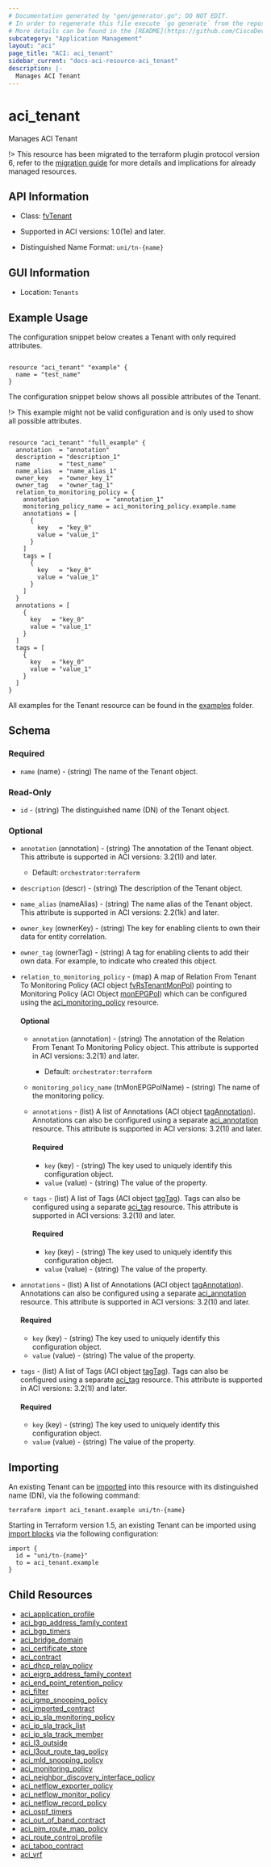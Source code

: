 ```yaml
---
# Documentation generated by "gen/generator.go"; DO NOT EDIT.
# In order to regenerate this file execute `go generate` from the repository root.
# More details can be found in the [README](https://github.com/CiscoDevNet/terraform-provider-aci/blob/master/README.md).
subcategory: "Application Management"
layout: "aci"
page_title: "ACI: aci_tenant"
sidebar_current: "docs-aci-resource-aci_tenant"
description: |-
  Manages ACI Tenant
---
```


# aci_tenant #

Manages ACI Tenant


  !> This resource has been migrated to the terraform plugin protocol version 6, refer to the [migration guide](https://registry.terraform.io/providers/CiscoDevNet/aci/latest/docs/guides/migration) for more details and implications for already managed resources.

## API Information ##

* Class: [fvTenant](https://pubhub.devnetcloud.com/media/model-doc-latest/docs/app/index.html#/objects/fvTenant/overview)

* Supported in ACI versions: 1.0(1e) and later.

* Distinguished Name Format: `uni/tn-{name}`

## GUI Information ##

* Location: `Tenants`

## Example Usage ##

The configuration snippet below creates a Tenant with only required attributes.

```hcl

resource "aci_tenant" "example" {
  name = "test_name"
}

```
The configuration snippet below shows all possible attributes of the Tenant.

!> This example might not be valid configuration and is only used to show all possible attributes.

```hcl

resource "aci_tenant" "full_example" {
  annotation  = "annotation"
  description = "description_1"
  name        = "test_name"
  name_alias  = "name_alias_1"
  owner_key   = "owner_key_1"
  owner_tag   = "owner_tag_1"
  relation_to_monitoring_policy = {
    annotation             = "annotation_1"
    monitoring_policy_name = aci_monitoring_policy.example.name
    annotations = [
      {
        key   = "key_0"
        value = "value_1"
      }
    ]
    tags = [
      {
        key   = "key_0"
        value = "value_1"
      }
    ]
  }
  annotations = [
    {
      key   = "key_0"
      value = "value_1"
    }
  ]
  tags = [
    {
      key   = "key_0"
      value = "value_1"
    }
  ]
}

```

All examples for the Tenant resource can be found in the [examples](https://github.com/CiscoDevNet/terraform-provider-aci/tree/master/examples/resources/aci_tenant) folder.

## Schema ##

### Required ###

* `name` (name) - (string) The name of the Tenant object.

### Read-Only ###

* `id` - (string) The distinguished name (DN) of the Tenant object.

### Optional ###

* `annotation` (annotation) - (string) The annotation of the Tenant object. This attribute is supported in ACI versions: 3.2(1l) and later.
  - Default: `orchestrator:terraform`
* `description` (descr) - (string) The description of the Tenant object.
* `name_alias` (nameAlias) - (string) The name alias of the Tenant object. This attribute is supported in ACI versions: 2.2(1k) and later.
* `owner_key` (ownerKey) - (string) The key for enabling clients to own their data for entity correlation.
* `owner_tag` (ownerTag) - (string) A tag for enabling clients to add their own data. For example, to indicate who created this object.
* `relation_to_monitoring_policy` - (map) A map of Relation From Tenant To Monitoring Policy (ACI object [fvRsTenantMonPol](https://pubhub.devnetcloud.com/media/model-doc-latest/docs/app/index.html#/objects/fvRsTenantMonPol/overview)) pointing to Monitoring Policy (ACI Object [monEPGPol](https://pubhub.devnetcloud.com/media/model-doc-latest/docs/app/index.html#/objects/monEPGPol/overview)) which can be configured using the [aci_monitoring_policy](https://registry.terraform.io/providers/CiscoDevNet/aci/latest/docs/resources/monitoring_policy) resource.
  #### Optional ####
    
    * `annotation` (annotation) - (string) The annotation of the Relation From Tenant To Monitoring Policy object. This attribute is supported in ACI versions: 3.2(1l) and later.
      - Default: `orchestrator:terraform`
    * `monitoring_policy_name` (tnMonEPGPolName) - (string) The name of the monitoring policy.
    * `annotations` - (list) A list of Annotations (ACI object [tagAnnotation](https://pubhub.devnetcloud.com/media/model-doc-latest/docs/app/index.html#/objects/tagAnnotation/overview)). Annotations can also be configured using a separate [aci_annotation](https://registry.terraform.io/providers/CiscoDevNet/aci/latest/docs/resources/annotation) resource. This attribute is supported in ACI versions: 3.2(1l) and later.
      #### Required ####
  
        * `key` (key) - (string) The key used to uniquely identify this configuration object.
        * `value` (value) - (string) The value of the property.
    * `tags` - (list) A list of Tags (ACI object [tagTag](https://pubhub.devnetcloud.com/media/model-doc-latest/docs/app/index.html#/objects/tagTag/overview)). Tags can also be configured using a separate [aci_tag](https://registry.terraform.io/providers/CiscoDevNet/aci/latest/docs/resources/tag) resource. This attribute is supported in ACI versions: 3.2(1l) and later.
      #### Required ####
  
        * `key` (key) - (string) The key used to uniquely identify this configuration object.
        * `value` (value) - (string) The value of the property.
* `annotations` - (list) A list of Annotations (ACI object [tagAnnotation](https://pubhub.devnetcloud.com/media/model-doc-latest/docs/app/index.html#/objects/tagAnnotation/overview)). Annotations can also be configured using a separate [aci_annotation](https://registry.terraform.io/providers/CiscoDevNet/aci/latest/docs/resources/annotation) resource. This attribute is supported in ACI versions: 3.2(1l) and later.
  #### Required ####
  
    * `key` (key) - (string) The key used to uniquely identify this configuration object.
    * `value` (value) - (string) The value of the property.
* `tags` - (list) A list of Tags (ACI object [tagTag](https://pubhub.devnetcloud.com/media/model-doc-latest/docs/app/index.html#/objects/tagTag/overview)). Tags can also be configured using a separate [aci_tag](https://registry.terraform.io/providers/CiscoDevNet/aci/latest/docs/resources/tag) resource. This attribute is supported in ACI versions: 3.2(1l) and later.
  #### Required ####
  
    * `key` (key) - (string) The key used to uniquely identify this configuration object.
    * `value` (value) - (string) The value of the property.

## Importing

An existing Tenant can be [imported](https://www.terraform.io/docs/import/index.html) into this resource with its distinguished name (DN), via the following command:

```
terraform import aci_tenant.example uni/tn-{name}
```

Starting in Terraform version 1.5, an existing Tenant can be imported
using [import blocks](https://developer.hashicorp.com/terraform/language/import) via the following configuration:

```
import {
  id = "uni/tn-{name}"
  to = aci_tenant.example
}
```

## Child Resources
  
  - [aci_application_profile](https://registry.terraform.io/providers/CiscoDevNet/aci/latest/docs/resources/application_profile)
  - [aci_bgp_address_family_context](https://registry.terraform.io/providers/CiscoDevNet/aci/latest/docs/resources/bgp_address_family_context)
  - [aci_bgp_timers](https://registry.terraform.io/providers/CiscoDevNet/aci/latest/docs/resources/bgp_timers)
  - [aci_bridge_domain](https://registry.terraform.io/providers/CiscoDevNet/aci/latest/docs/resources/bridge_domain)
  - [aci_certificate_store](https://registry.terraform.io/providers/CiscoDevNet/aci/latest/docs/resources/certificate_store)
  - [aci_contract](https://registry.terraform.io/providers/CiscoDevNet/aci/latest/docs/resources/contract)
  - [aci_dhcp_relay_policy](https://registry.terraform.io/providers/CiscoDevNet/aci/latest/docs/resources/dhcp_relay_policy)
  - [aci_eigrp_address_family_context](https://registry.terraform.io/providers/CiscoDevNet/aci/latest/docs/resources/eigrp_address_family_context)
  - [aci_end_point_retention_policy](https://registry.terraform.io/providers/CiscoDevNet/aci/latest/docs/resources/end_point_retention_policy)
  - [aci_filter](https://registry.terraform.io/providers/CiscoDevNet/aci/latest/docs/resources/filter)
  - [aci_igmp_snooping_policy](https://registry.terraform.io/providers/CiscoDevNet/aci/latest/docs/resources/igmp_snooping_policy)
  - [aci_imported_contract](https://registry.terraform.io/providers/CiscoDevNet/aci/latest/docs/resources/imported_contract)
  - [aci_ip_sla_monitoring_policy](https://registry.terraform.io/providers/CiscoDevNet/aci/latest/docs/resources/ip_sla_monitoring_policy)
  - [aci_ip_sla_track_list](https://registry.terraform.io/providers/CiscoDevNet/aci/latest/docs/resources/ip_sla_track_list)
  - [aci_ip_sla_track_member](https://registry.terraform.io/providers/CiscoDevNet/aci/latest/docs/resources/ip_sla_track_member)
  - [aci_l3_outside](https://registry.terraform.io/providers/CiscoDevNet/aci/latest/docs/resources/l3_outside)
  - [aci_l3out_route_tag_policy](https://registry.terraform.io/providers/CiscoDevNet/aci/latest/docs/resources/l3out_route_tag_policy)
  - [aci_mld_snooping_policy](https://registry.terraform.io/providers/CiscoDevNet/aci/latest/docs/resources/mld_snooping_policy)
  - [aci_monitoring_policy](https://registry.terraform.io/providers/CiscoDevNet/aci/latest/docs/resources/monitoring_policy)
  - [aci_neighbor_discovery_interface_policy](https://registry.terraform.io/providers/CiscoDevNet/aci/latest/docs/resources/neighbor_discovery_interface_policy)
  - [aci_netflow_exporter_policy](https://registry.terraform.io/providers/CiscoDevNet/aci/latest/docs/resources/netflow_exporter_policy)
  - [aci_netflow_monitor_policy](https://registry.terraform.io/providers/CiscoDevNet/aci/latest/docs/resources/netflow_monitor_policy)
  - [aci_netflow_record_policy](https://registry.terraform.io/providers/CiscoDevNet/aci/latest/docs/resources/netflow_record_policy)
  - [aci_ospf_timers](https://registry.terraform.io/providers/CiscoDevNet/aci/latest/docs/resources/ospf_timers)
  - [aci_out_of_band_contract](https://registry.terraform.io/providers/CiscoDevNet/aci/latest/docs/resources/out_of_band_contract)
  - [aci_pim_route_map_policy](https://registry.terraform.io/providers/CiscoDevNet/aci/latest/docs/resources/pim_route_map_policy)
  - [aci_route_control_profile](https://registry.terraform.io/providers/CiscoDevNet/aci/latest/docs/resources/route_control_profile)
  - [aci_taboo_contract](https://registry.terraform.io/providers/CiscoDevNet/aci/latest/docs/resources/taboo_contract)
  - [aci_vrf](https://registry.terraform.io/providers/CiscoDevNet/aci/latest/docs/resources/vrf)